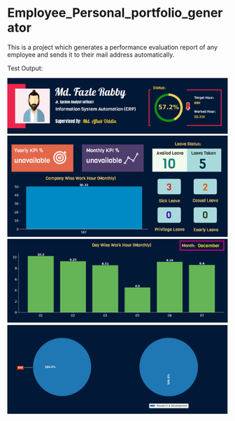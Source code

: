 # Employee_Personal_portfolio_generator
This is a project which generates a performance evaluation report of any employee and sends it to their mail address automatically.

Test Output:

![](images/marge_all.png)
